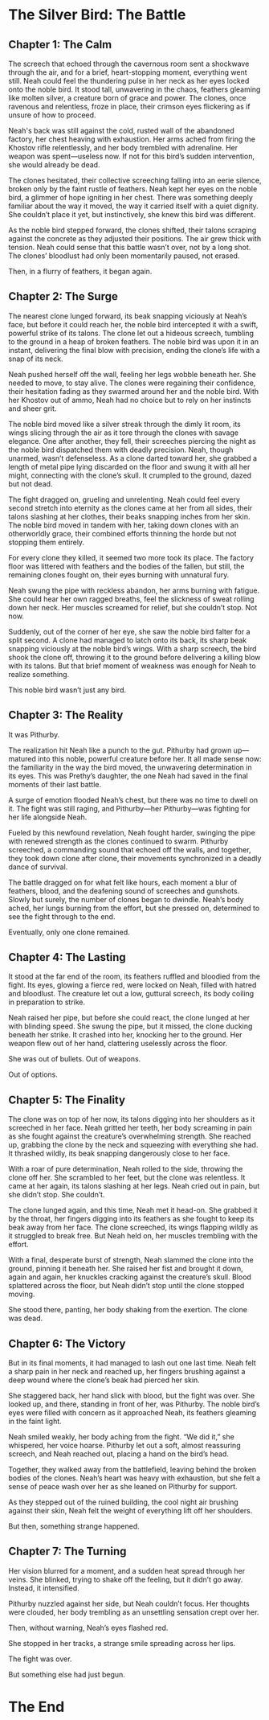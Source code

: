 # The Silver Bird: The Battle

## Chapter 1: The Calm

The screech that echoed through the cavernous room sent a shockwave through the air, and for a brief, heart-stopping moment, everything went still. Neah could feel the thundering pulse in her neck as her eyes locked onto the noble bird. It stood tall, unwavering in the chaos, feathers gleaming like molten silver, a creature born of grace and power. The clones, once ravenous and relentless, froze in place, their crimson eyes flickering as if unsure of how to proceed.

Neah's back was still against the cold, rusted wall of the abandoned factory, her chest heaving with exhaustion. Her arms ached from firing the Khostov rifle relentlessly, and her body trembled with adrenaline. Her weapon was spent—useless now. If not for this bird’s sudden intervention, she would already be dead.

The clones hesitated, their collective screeching falling into an eerie silence, broken only by the faint rustle of feathers. Neah kept her eyes on the noble bird, a glimmer of hope igniting in her chest. There was something deeply familiar about the way it moved, the way it carried itself with a quiet dignity. She couldn’t place it yet, but instinctively, she knew this bird was different.

As the noble bird stepped forward, the clones shifted, their talons scraping against the concrete as they adjusted their positions. The air grew thick with tension. Neah could sense that this battle wasn’t over, not by a long shot. The clones’ bloodlust had only been momentarily paused, not erased.

Then, in a flurry of feathers, it began again.

## Chapter 2: The Surge

The nearest clone lunged forward, its beak snapping viciously at Neah’s face, but before it could reach her, the noble bird intercepted it with a swift, powerful strike of its talons. The clone let out a hideous screech, tumbling to the ground in a heap of broken feathers. The noble bird was upon it in an instant, delivering the final blow with precision, ending the clone’s life with a snap of its neck.

Neah pushed herself off the wall, feeling her legs wobble beneath her. She needed to move, to stay alive. The clones were regaining their confidence, their hesitation fading as they swarmed around her and the noble bird. With her Khostov out of ammo, Neah had no choice but to rely on her instincts and sheer grit.

The noble bird moved like a silver streak through the dimly lit room, its wings slicing through the air as it tore through the clones with savage elegance. One after another, they fell, their screeches piercing the night as the noble bird dispatched them with deadly precision. Neah, though unarmed, wasn’t defenseless. As a clone darted toward her, she grabbed a length of metal pipe lying discarded on the floor and swung it with all her might, connecting with the clone’s skull. It crumpled to the ground, dazed but not dead.

The fight dragged on, grueling and unrelenting. Neah could feel every second stretch into eternity as the clones came at her from all sides, their talons slashing at her clothes, their beaks snapping inches from her skin. The noble bird moved in tandem with her, taking down clones with an otherworldly grace, their combined efforts thinning the horde but not stopping them entirely.

For every clone they killed, it seemed two more took its place. The factory floor was littered with feathers and the bodies of the fallen, but still, the remaining clones fought on, their eyes burning with unnatural fury.

Neah swung the pipe with reckless abandon, her arms burning with fatigue. She could hear her own ragged breaths, feel the slickness of sweat rolling down her neck. Her muscles screamed for relief, but she couldn’t stop. Not now.

Suddenly, out of the corner of her eye, she saw the noble bird falter for a split second. A clone had managed to latch onto its back, its sharp beak snapping viciously at the noble bird’s wings. With a sharp screech, the bird shook the clone off, throwing it to the ground before delivering a killing blow with its talons. But that brief moment of weakness was enough for Neah to realize something.

This noble bird wasn’t just any bird.

## Chapter 3: The Reality

It was Pithurby.

The realization hit Neah like a punch to the gut. Pithurby had grown up—matured into this noble, powerful creature before her. It all made sense now: the familiarity in the way the bird moved, the unwavering determination in its eyes. This was Prethy’s daughter, the one Neah had saved in the final moments of their last battle.

A surge of emotion flooded Neah’s chest, but there was no time to dwell on it. The fight was still raging, and Pithurby—her Pithurby—was fighting for her life alongside Neah.

Fueled by this newfound revelation, Neah fought harder, swinging the pipe with renewed strength as the clones continued to swarm. Pithurby screeched, a commanding sound that echoed off the walls, and together, they took down clone after clone, their movements synchronized in a deadly dance of survival.

The battle dragged on for what felt like hours, each moment a blur of feathers, blood, and the deafening sound of screeches and gunshots. Slowly but surely, the number of clones began to dwindle. Neah’s body ached, her lungs burning from the effort, but she pressed on, determined to see the fight through to the end.

Eventually, only one clone remained.

## Chapter 4: The Lasting

It stood at the far end of the room, its feathers ruffled and bloodied from the fight. Its eyes, glowing a fierce red, were locked on Neah, filled with hatred and bloodlust. The creature let out a low, guttural screech, its body coiling in preparation to strike.

Neah raised her pipe, but before she could react, the clone lunged at her with blinding speed. She swung the pipe, but it missed, the clone ducking beneath her strike. It crashed into her, knocking her to the ground. Her weapon flew out of her hand, clattering uselessly across the floor.

She was out of bullets. Out of weapons.

Out of options.

## Chapter 5: The Finality

The clone was on top of her now, its talons digging into her shoulders as it screeched in her face. Neah gritted her teeth, her body screaming in pain as she fought against the creature’s overwhelming strength. She reached up, grabbing the clone by the neck and squeezing with everything she had. It thrashed wildly, its beak snapping dangerously close to her face.

With a roar of pure determination, Neah rolled to the side, throwing the clone off her. She scrambled to her feet, but the clone was relentless. It came at her again, its talons slashing at her legs. Neah cried out in pain, but she didn’t stop. She couldn’t.

The clone lunged again, and this time, Neah met it head-on. She grabbed it by the throat, her fingers digging into its feathers as she fought to keep its beak away from her face. The clone screeched, its wings flapping wildly as it struggled to break free. But Neah held on, her muscles trembling with the effort.

With a final, desperate burst of strength, Neah slammed the clone into the ground, pinning it beneath her. She raised her fist and brought it down, again and again, her knuckles cracking against the creature’s skull. Blood splattered across the floor, but Neah didn’t stop until the clone stopped moving.

She stood there, panting, her body shaking from the exertion. The clone was dead.

## Chapter 6: The Victory

But in its final moments, it had managed to lash out one last time. Neah felt a sharp pain in her neck and reached up, her fingers brushing against a deep wound where the clone’s beak had pierced her skin.

She staggered back, her hand slick with blood, but the fight was over. She looked up, and there, standing in front of her, was Pithurby. The noble bird’s eyes were filled with concern as it approached Neah, its feathers gleaming in the faint light.

Neah smiled weakly, her body aching from the fight. “We did it,” she whispered, her voice hoarse. Pithurby let out a soft, almost reassuring screech, and Neah reached out, placing a hand on the bird’s head.

Together, they walked away from the battlefield, leaving behind the broken bodies of the clones. Neah’s heart was heavy with exhaustion, but she felt a sense of peace wash over her as she leaned on Pithurby for support.

As they stepped out of the ruined building, the cool night air brushing against their skin, Neah felt the weight of everything lift off her shoulders.

But then, something strange happened.

## Chapter 7: The Turning

Her vision blurred for a moment, and a sudden heat spread through her veins. She blinked, trying to shake off the feeling, but it didn’t go away. Instead, it intensified.

Pithurby nuzzled against her side, but Neah couldn’t focus. Her thoughts were clouded, her body trembling as an unsettling sensation crept over her.

Then, without warning, Neah’s eyes flashed red.

She stopped in her tracks, a strange smile spreading across her lips.

The fight was over.

But something else had just begun.

# The End

